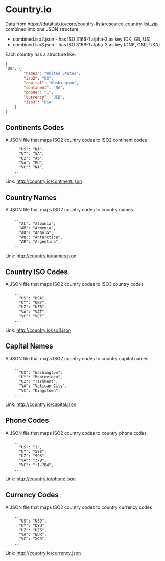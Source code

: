 # Country.io

Data from https://datahub.io/core/country-list#resource-country-list_zip combined into one JSON structure.

- combined.iso2.json - has ISO 3166-1 alpha-2 as key (DK, GB, US)
- combined.iso3.json - has ISO 3166-1 alpha-3 as key (DNK, GBR, USA)

Each country has a structure like:
```json
{
"US": {
        "names": "United States",
        "iso2": "US",
        "capital": "Washington",
        "continent": "NA",
        "phone": "1",
        "currency": "USD",
        "iso3": "USA"
    }
}
```

## Continents Codes

A JSON file that maps ISO2 country codes to ISO2 continent codes


```    ...
      "US": "NA",
      "UY": "SA",
      "UZ": "AS",
      "VA": "EU",
      "VC": "NA",
    ...
``` 

Link: http://country.io/continent.json

## Country Names

A JSON file that maps ISO2 country codes to country names

```
    ...
      "AL": "Albania",
      "AM": "Armenia",
      "AO": "Angola",
      "AQ": "Antarctica",
      "AR": "Argentina",
    ...
```

Link: http://country.io/names.json

## Country ISO Codes

A JSON file that maps ISO2 country codes to ISO3 country codes

```
    ...
      "US": "USA",
      "UY": "URY",
      "UZ": "UZB",
      "VA": "VAT",
      "VC": "VCT",
    ...
```

Link: http://country.io/iso3.json

## Capital Names

A JSON file that maps ISO2 country codes to country capital names

```
    ...
      "US": "Washington",
      "UY": "Montevideo",
      "UZ": "Tashkent",
      "VA": "Vatican City",
      "VC": "Kingstown",
    ...
```

Link: http://country.io/capital.json

## Phone Codes

A JSON file that maps ISO2 country codes to country phone codes

```
    ...
      "US": "1",
      "UY": "598",
      "UZ": "998",
      "VA": "379",
      "VC": "+1-784",
    ...
```

Link: http://country.io/phone.json

## Currency Codes

A JSON file that maps ISO2 country codes to country currency codes

```
    ...
      "US": "USD",
      "UY": "UYU",
      "UZ": "UZS",
      "VA": "EUR",
      "VC": "XCD",
    ...
```

Link: http://country.io/currency.json

